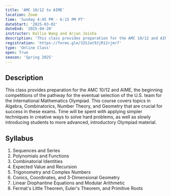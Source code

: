 ```yaml
---
title: 'AMC 10/12 to AIME'
location: Zoom
time: 'Sunday 4:45 PM - 6:15 PM PT'
dateStart: '2025-03-02'
dateEnd: '2025-04-20'
instructor: Kallie Wang and Arjun Joisha
description: 'This class provides preparation for the AMC 10/12 and AIME, the beginning competitions of the pathway for the eventual selection of the U.S. team for the International Mathematics Olympiad. This course covers topics in Algebra, Combinatorics, Number Theory, and Geometry that are crucial for success in these exams.'
registration: 'https://forms.gle/32SJat9JjR12rjmr7'
type: 'Online Class'
open: True
season: 'Spring 2025'
---
```


## Description

This class provides preparation for the AMC 10/12 and AIME, the beginning competitions of the pathway for the eventual selection of the U.S. team for the International Mathematics Olympiad. This course covers topics in Algebra, Combinatorics, Number Theory, and Geometry that are crucial for success in these exams. Time will be spent with applying simpler techniques in creative ways to solve hard problems, as well as slowly introducing students to more advanced, introductory Olympiad material.

## Syllabus

1. Sequences and Series  
2. Polynomials and Functions  
3. Combinatorial Identities  
4. Expected Value and Recursion  
5. Trigonometry and Complex Numbers  
6. Conics, Coordinates, and 3-Dimensional Geometry  
7. Linear Diophantine Equations and Modular Arithmetic  
8. Fermat's Little Theorem, Euler's Theorem, and Primitive Roots  

